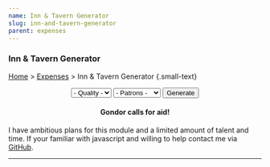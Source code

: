 ```yaml
---
name: Inn & Tavern Generator
slug: inn-and-tavern-generator
parent: expenses
---
```

### Inn & Tavern Generator
[Home](dm-operations-center) > [Expenses](expenses) > Inn & Tavern Generator {.small-text}

<div style="margin-bottom:15px; text-align:center;">
    <select id="selectStore">
        <option value="">- Quality -</option>
        <option value="poor">Poor</option>
        <option value="common">Common</option>
        <option value="good">Good</option>
    </select>
    <select id="selectSize">
        <option value="">- Patrons -</option>
        <option value="adventurers">Adventurers</option>
        <option value="criminals">Criminals</option>
        <option value="locals">Locals</option>
    </select>
    <button id="buttonGenerateInn" onclick="generateInn()"> 
        Generate 
    </button> 
</div>
<div class="result">
    <h4 align="center">Gondor calls for aid!</h4>
    <p>I have ambitious plans for this module and a limited amount of talent and time. If your familiar with javascript and willing to help contact me via <a href="https://github.com/MrFarland">GitHub</a>.</p>
</div>
<hr/>